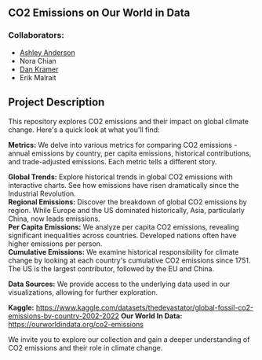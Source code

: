 ## CO2 Emissions on Our World in Data
### Collaborators:

* [Ashley Anderson](https://github.com/AshleyKAnderson) <br>
* Nora Chian<br>
* [Dan Kramer](https://github.com/d6kramer)<br>
* Erik Malrait

## Project Description
This repository explores CO2 emissions and their impact on global climate change. Here's a quick look at what you'll find:

**Metrics:** We delve into various metrics for comparing CO2 emissions - annual emissions by country, per capita emissions, historical contributions, and trade-adjusted emissions. Each metric tells a different story.

**Global Trends:** Explore historical trends in global CO2 emissions with interactive charts. See how emissions have risen dramatically since the Industrial Revolution.<br>
**Regional Emissions:** Discover the breakdown of global CO2 emissions by region. While Europe and the US dominated historically, Asia, particularly China, now leads emissions.<br>
**Per Capita Emissions:** We analyze per capita CO2 emissions, revealing significant inequalities across countries. Developed nations often have higher emissions per person.<br>
**Cumulative Emissions:** We examine historical responsibility for climate change by looking at each country's cumulative CO2 emissions since 1751. The US is the largest contributor, followed by the EU and China.

**Data Sources:** We provide access to the underlying data used in our visualizations, allowing for further exploration.

**Kaggle:** https://www.kaggle.com/datasets/thedevastator/global-fossil-co2-emissions-by-country-2002-2022
**Our World In Data:** https://ourworldindata.org/co2-emissions

We invite you to explore our collection and gain a deeper understanding of CO2 emissions and their role in climate change.
